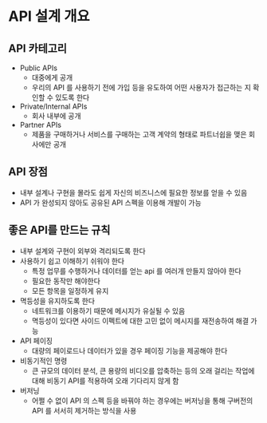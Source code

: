 # API 설계 개요
## API 카테고리
- Public APIs
  - 대중에게 공개
  - 우리의 API 를 사용하기 전에 가입 등을 유도하여 어떤 사용자가 접근하는 지 확인할 수 있도록 한다
- Private/Internal APIs
  - 회사 내부에 공개
- Partner APIs
  - 제품을 구매하거나 서비스를 구매하는 고객 계약의 형태로 파트너쉽을 맺은 회사에만 공개

## API 장점
- 내부 설계나 구현을 몰라도 쉽게 자신의 비즈니스에 필요한 정보를 얻을 수 있음
- API 가 완성되지 않아도 공유된 API 스펙을 이용해 개발이 가능

## 좋은 API를 만드는 규칙
- 내부 설계와 구현이 외부와 격리되도록 한다
- 사용하기 쉽고 이해하기 쉬워야 한다
  - 특정 업무를 수행하거나 데이터를 얻는 api 를 여러개 만들지 않아야 한다
  - 필요한 동작만 해야한다
  - 모든 항목을 일정하게 유지
- 멱등성을 유지하도록 한다
  - 네트워크를 이용하기 때문에 메시지가 유실될 수 있음
  - 멱등성이 있다면 사이드 이펙트에 대한 고민 없이 메시지를 재전송하여 해결 가능
- API 페이징
  - 대량의 페이로드나 데이터가 있을 경우 페이징 기능을 제공해야 한다
- 비동기적인 명령
  - 큰 규모의 데이터 분석, 큰 용량의 비디오를 압축하는 등의 오래 걸리는 작업에 대해 비동기 API를 적용하여 오래 기다리지 않게 함
- 버저닝
  - 어쩔 수 없이 API 의 스펙 등을 바꿔야 하는 경우에는 버저닝을 통해 구버전의 API 를 서서히 제거하는 방식을 사용
